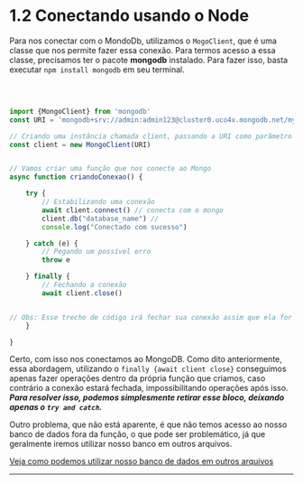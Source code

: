 # 1.2 Conectando usando o Node

Para nos conectar com o MondoDb, utilizamos o `MogoClient`, que é uma classe que nos permite fazer essa conexão. Para termos acesso a essa classe, precisamos ter o pacote **mongodb** instalado. Para fazer isso, basta executar `npm install mongodb` em seu terminal.

<br>


```javascript

import {MongoClient} from 'mongodb'
const URI = 'mongodb+srv://admin:admin123@cluster0.uco4x.mongodb.net/myFirstDatabase?retryWrites=true&w=majority'

// Criando uma instância chamada client, passando a URI como parâmetro para dizermos qual banco de dados queremos nos conectar.
const client = new MongoClient(URI)


// Vamos criar uma função que nos conecte ao Mongo
async function criandoConexao() {

    try {
        // Estabilizando uma conexão
        await client.connect() // conecta com o mongo
        client.db("database_name") // 
        console.log("Conectado com sucesso")

    } catch (e) {
        // Pegando um possível erro
        throw e

    } finally {
        // Fechando a conexão
        await client.close()


// Obs: Esse trecho de código irá fechar sua conexão assim que ela for feita e a mensagem for logada no console. Seguindo essa abordagem, só é possível fazer operações no banco de dados dentro dessa mesma função. Caso você esteja utilizando uma estrutrua MVC, por exemplo, você não será capaz de fazer operações em seu model, pois a conexão estará fechada.
    }

}

```

Certo, com isso nos conectamos ao MongoDB. Como dito anteriormente, essa abordagem, utilizando o `finally {await client close}` conseguimos apenas fazer operações dentro da própria função que criamos, caso contrário a conexão estará fechada, impossibilitando operações após isso. ***Para resolver isso, podemos simplesmente retirar esse bloco, deixando apenas o `try and catch`.***

Outro problema, que não está aparente, é que não temos acesso ao nosso banco de dados fora da função, o que pode ser problemático, já que geralmente iremos utilizar nosso banco em outros arquivos.
<br>

[Veja como podemos utilizar nosso banco de dados em outros arquivos](3%20-%20utilizando-banco-de-dados-em-outros-arquivos.md)

***